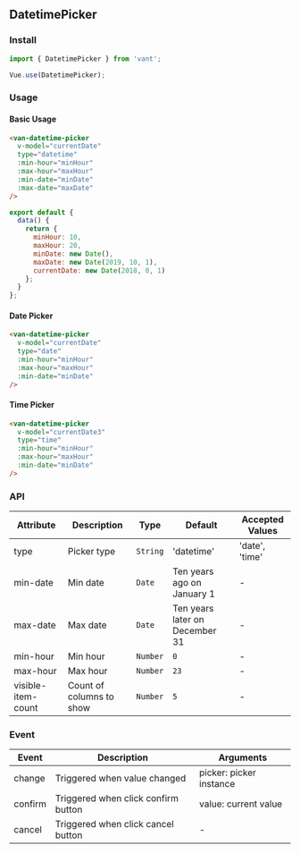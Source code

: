 ## DatetimePicker

### Install
``` javascript
import { DatetimePicker } from 'vant';

Vue.use(DatetimePicker);
```

### Usage

#### Basic Usage

```html
<van-datetime-picker
  v-model="currentDate"
  type="datetime"
  :min-hour="minHour"
  :max-hour="maxHour"
  :min-date="minDate"
  :max-date="maxDate"
/>
```

```javascript
export default {
  data() {
    return {
      minHour: 10,
      maxHour: 20,
      minDate: new Date(),
      maxDate: new Date(2019, 10, 1),
      currentDate: new Date(2018, 0, 1)
    };
  }
};
```

#### Date Picker

```html
<van-datetime-picker
  v-model="currentDate"
  type="date"
  :min-hour="minHour"
  :max-hour="maxHour"
  :min-date="minDate"
/>
```

#### Time Picker

```html
<van-datetime-picker
  v-model="currentDate3"
  type="time"
  :min-hour="minHour"
  :max-hour="maxHour"
  :min-date="minDate"
/>
```

### API

| Attribute | Description | Type | Default | Accepted Values |
|-----------|-----------|-----------|-------------|-------------|
| type | Picker type | `String` | 'datetime' |  'date', 'time' |
| min-date | Min date | `Date` | Ten years ago on January 1 | - |
| max-date | Max date | `Date` | Ten years later on December 31 | - |
| min-hour | Min hour | `Number` | `0` | - |
| max-hour | Max hour | `Number` | `23` | - |
| visible-item-count | Count of columns to show | `Number` | `5` | - |

### Event

| Event | Description | Arguments |
|-----------|-----------|-----------|
| change | Triggered when value changed | picker: picker instance |
| confirm | Triggered when click confirm button | value: current value |
| cancel | Triggered when click cancel button | - |
